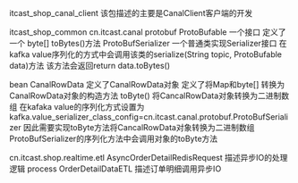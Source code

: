 
itcast_shop_canal_client
该包描述的主要是CanalClient客户端的开发


itcast_shop_common
cn.itcast.canal
  protobuf
    ProtoBufable 
      一个接口 定义了一个 byte[] toBytes()方法
    ProtoBufSerializer 
      一个普通类实现Serializer<ProtoBufable>接口 
    在kafka value序列化的方式中会调用该类的serialize(String topic, ProtoBufable data)方法
      该方法会返回return data.toBytes()
  
  bean
     CanalRowData 
      定义了CanalRowData对象 定义了将Map和byte[] 转换为CanalRowData对象的构造方法 
      toByte() 将CancalRowData对象转换为二进制数组
      在kafaka value的序列化方式设置为 kafka.value_serializer_class_config=cn.itcast.canal.protobuf.ProtoBufSerializer
      因此需要实现toByte方法将CancalRowData对象转换为二进制数组
      ProtoBufSerializer的序列化方法中会调用对象的toByte方法




cn.itcast.shop.realtime.etl
    AsyncOrderDetailRedisRequest 描述异步IO的处理逻辑
  process
    OrderDetailDataETL 描述订单明细调用异步IO


